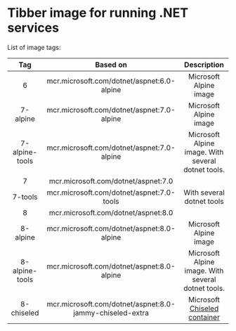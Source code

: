 # Tibber image for running .NET services

List of image tags:

| Tag      | Based on                                         | Description                                |
| :---:    | :---:                                            | :---:                                      |
| 6        | mcr.microsoft.com/dotnet/aspnet:6.0-alpine       | Microsoft Alpine image                     |
| 7-alpine | mcr.microsoft.com/dotnet/aspnet:7.0-alpine       | Microsoft Alpine image                     |
| 7-alpine-tools | mcr.microsoft.com/dotnet/aspnet:7.0-alpine | Microsoft Alpine image. With several dotnet tools.|
| 7        | mcr.microsoft.com/dotnet/aspnet:7.0              |                                            |
| 7-tools  | mcr.microsoft.com/dotnet/aspnet:7.0-tools        | With several dotnet tools                  |
| 8        | mcr.microsoft.com/dotnet/aspnet:8.0              |                                            |
| 8-alpine | mcr.microsoft.com/dotnet/aspnet:8.0-alpine       | Microsoft Alpine image                     |
| 8-alpine-tools | mcr.microsoft.com/dotnet/aspnet:8.0-alpine | Microsoft Alpine image. With several dotnet tools.|
| 8-chiseled | mcr.microsoft.com/dotnet/aspnet:8.0-jammy-chiseled-extra    | Microsoft [Chiseled container](https://devblogs.microsoft.com/dotnet/announcing-dotnet-chiseled-containers/)                     |
